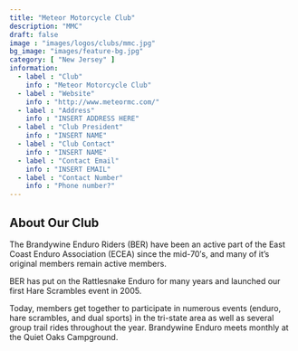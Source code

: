 ```yaml
---
title: "Meteor Motorcycle Club"
description: "MMC"
draft: false
image : "images/logos/clubs/mmc.jpg"
bg_image: "images/feature-bg.jpg"
category: [ "New Jersey" ]
information:
  - label : "Club"
    info : "Meteor Motorcycle Club"
  - label : "Website"
    info : "http://www.meteormc.com/"
  - label : "Address"
    info : "INSERT ADDRESS HERE"
  - label : "Club President"
    info : "INSERT NAME"
  - label : "Club Contact"
    info : "INSERT NAME"
  - label : "Contact Email"
    info : "INSERT EMAIL"
  - label : "Contact Number"
    info : "Phone number?"
---
```


## About Our Club

The Brandywine Enduro Riders (BER) have been an active part of the East Coast Enduro Association (ECEA) since the mid-70′s, and many of it’s original members remain active members. 

BER has put on the Rattlesnake Enduro for many years and launched our first Hare Scrambles event in 2005. 

Today, members get together to participate in numerous events (enduro, hare scrambles, and dual sports) in the tri-state area as well as several group trail rides throughout the year. Brandywine Enduro meets monthly at the Quiet Oaks Campground.
